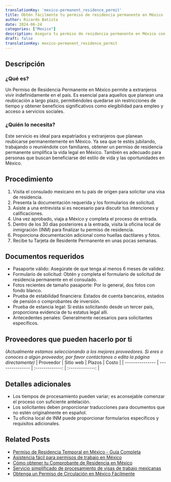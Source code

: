 ```yaml
---
translationKey: 'mexico-permanent_residence_permit'
title: Obtén fácilmente tu permiso de residencia permanente en México
author: Ricardo Batista
date: 2024-06-24
categories: ["Mexico"]
description: Asegura tu permiso de residencia permanente en México con facilidad. Sigue nuestra guía paso a paso y simplifica el proceso.
draft: false
translationKey: mexico-permanent_residence_permit
---
```


## Descripción
### ¿Qué es?
Un Permiso de Residencia Permanente en México permite a extranjeros vivir indefinidamente en el país. Es esencial para aquellos que planean una reubicación a largo plazo, permitiéndoles quedarse sin restricciones de tiempo y obtener beneficios significativos como elegibilidad para empleo y acceso a servicios sociales.

### ¿Quién lo necesita?
Este servicio es ideal para expatriados y extranjeros que planean reubicarse permanentemente en México. Ya sea que te estés jubilando, trabajando o reuniéndote con familiares, obtener un permiso de residencia permanente simplifica la vida legal en México. También es adecuado para personas que buscan beneficiarse del estilo de vida y las oportunidades en México.

## Procedimiento

1. Visita el consulado mexicano en tu país de origen para solicitar una visa de residencia.
2. Presenta la documentación requerida y los formularios de solicitud.
3. Asiste a una entrevista si es necesario para discutir tus intenciones y calificaciones.
4. Una vez aprobado, viaja a México y completa el proceso de entrada.
5. Dentro de los 30 días posteriores a la entrada, visita la oficina local de inmigración (INM) para finalizar tu permiso de residencia.
6. Proporciona documentación adicional como huellas dactilares y fotos.
7. Recibe tu Tarjeta de Residente Permanente en unas pocas semanas.

## Documentos requeridos

- Pasaporte válido: Asegúrate de que tenga al menos 6 meses de validez.
- Formulario de solicitud: Obtén y completa el formulario de solicitud de residencia permanente en el consulado.
- Fotos recientes de tamaño pasaporte: Por lo general, dos fotos con fondo blanco.
- Prueba de estabilidad financiera: Estados de cuenta bancarios, estados de pensión o comprobantes de inversión.
- Prueba de estancia legal: Si estás solicitando desde un tercer país, proporciona evidencia de tu estatus legal allí.
- Antecedentes penales: Generalmente necesarios para solicitantes específicos.

## Proveedores que pueden hacerlo por ti
_(Actualmente estamos seleccionando a los mejores proveedores. Si eres o conoces a algún proveedor, por favor contáctanos o edita la página directamente)_
| Proveedor        |     Sitio web     |     Plazos    |       Costo      |
| --------------- | --------------- |  :-------------: | :-------------: |

## Detalles adicionales

- Los tiempos de procesamiento pueden variar; es aconsejable comenzar el proceso con suficiente antelación.
- Los solicitantes deben proporcionar traducciones para documentos que no estén originalmente en español.
- Tu oficina local de INM puede proporcionar formularios específicos y requisitos adicionales.
## Related Posts

- [Permiso de Residencia Temporal en México - Guía Completa](https://tramitit.com/es/guides/mexico/permiso_de_residencia_temporal/)
- [Asistencia fácil para permisos de trabajo en México](https://tramitit.com/es/guides/mexico/permiso_de_trabajo/)
- [Cómo obtener tu Comprobante de Residencia en México](https://tramitit.com/es/guides/mexico/carta_de_residencia/)
- [Servicio simplificado de procesamiento de visas de trabajo mexicanas](https://tramitit.com/es/guides/mexico/trámite_de_visa_de_trabajo/)
- [Obtenga un Permiso de Circulación en México Fácilmente](https://tramitit.com/es/guides/mexico/permiso_de_circulación/)